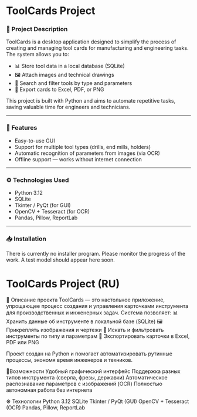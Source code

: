 # ToolCards Project

### 📌 Project Description
ToolCards is a desktop application designed to simplify the process of creating and managing tool cards for manufacturing and engineering tasks.  
The system allows you to:
- 📊 Store tool data in a local database (SQLite)
- 🖼️ Attach images and technical drawings
- 🔎 Search and filter tools by type and parameters
- 📑 Export cards to Excel, PDF, or PNG

This project is built with Python and aims to automate repetitive tasks, saving valuable time for engineers and technicians.

---

### 🚀 Features
- Easy-to-use GUI
- Support for multiple tool types (drills, end mills, holders)
- Automatic recognition of parameters from images (via OCR)
- Offline support — works without internet connection

---

### ⚙️ Technologies Used
- Python 3.12
- SQLite
- Tkinter / PyQt (for GUI)
- OpenCV + Tesseract (for OCR)
- Pandas, Pillow, ReportLab

---

### 📥 Installation
There is currently no installer program. Please monitor the progress of the work. A test model should appear here soon.


# ToolCards Project (RU)

📌 Описание проекта
ToolCards — это настольное приложение, упрощающее процесс создания и управления карточками инструмента для производственных и инженерных задач.
Система позволяет:
📊 Хранить данные об инструменте в локальной базе (SQLite)
🖼️ Прикреплять изображения и чертежи
🔎 Искать и фильтровать инструменты по типу и параметрам
📑 Экспортировать карточки в Excel, PDF или PNG

Проект создан на Python и помогает автоматизировать рутинные процессы, экономя время инженеров и техников.

🚀Возможности
Удобный графический интерфейс
Поддержка разных типов инструмента (сверла, фрезы, державки)
Автоматическое распознавание параметров с изображений (OCR)
Полностью автономная работа без интернета

⚙️ Технологии
Python 3.12
SQLite
Tkinter / PyQt (GUI)
OpenCV + Tesseract (OCR)
Pandas, Pillow, ReportLab

